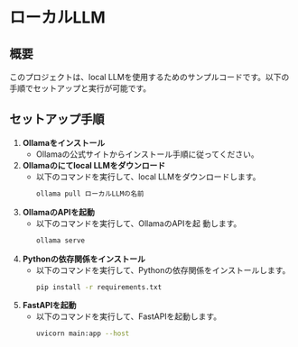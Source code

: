 # ローカルLLM

## 概要
このプロジェクトは、local LLMを使用するためのサンプルコードです。以下の手順でセットアップと実行が可能です。
## セットアップ手順
1. **Ollamaをインストール**
   - Ollamaの公式サイトからインストール手順に従ってください。
2. **Ollamaのにてlocal LLMをダウンロード**
   - 以下のコマンドを実行して、local LLMをダウンロードします。
     ```bash
     ollama pull ローカルLLMの名前
     ```
3. **OllamaのAPIを起動**
    - 以下のコマンドを実行して、OllamaのAPIを起
    動します。
      ```bash
      ollama serve
      ```
4. **Pythonの依存関係をインストール**
   - 以下のコマンドを実行して、Pythonの依存関係をインストールします。
     ```bash
     pip install -r requirements.txt
     ```
5. **FastAPIを起動**
   - 以下のコマンドを実行して、FastAPIを起動します。
     ```bash
     uvicorn main:app --host 

